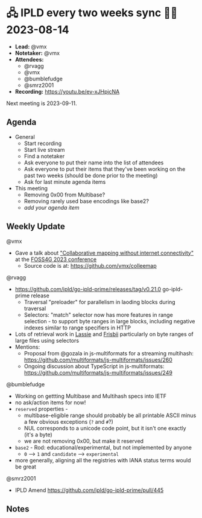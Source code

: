 # 🖧 IPLD every two weeks sync 🙌🏽 2023-08-14

- **Lead:** @vmx
- **Notetaker:** @vmx
- **Attendees:**
  - @rvagg
  - @vmx
  - @bumblefudge
  - @smrz2001
- **Recording:** https://youtu.be/ev-xJHpjcNA

Next meeting is 2023-09-11.

## Agenda

- General
  - Start recording
  - Start live stream
  - Find a notetaker
  - Ask everyone to put their name into the list of attendees
  - Ask everyone to put their items that they've been working on the past two weeks (should be done prior to the meeting)
  - Ask for last minute agenda items
- This meeting
  - Removing 0x00 from Multibase?
  - Removing rarely used base encodings like base2?
  - _add your agenda item_


## Weekly Update

@vmx
 - Gave a talk about ["Collaborative mapping without internet connectivity"](https://talks.osgeo.org/foss4g-2023/talk/review/ZUJZKKU7HR7QXGGTRJHLXMMTPZHQAYKC) at the [FOSS4G 2023 conference](https://2023.foss4g.org/)
    - Source code is at: https://github.com/vmx/colleemap


@rvagg
 - https://github.com/ipld/go-ipld-prime/releases/tag/v0.21.0 go-ipld-prime release
     - Traversal "preloader" for parallelism in laoding blocks during traversal
     - Selectors: "match" selector now has more features in range selection - to support byte ranges in large blocks, including negative indexes similar to range specifiers in HTTP
 - Lots of retrieval work in [Lassie](https://github.com/filecoin-project/lassie) and [Frisbii](https://github.com/ipld/frisbii) particularly on byte ranges of large files using selectors
 - Mentions:
     - Proposal from @gozala in js-multiformats for a streaming multihash: https://github.com/multiformats/js-multiformats/issues/260
     - Ongoing discussion about TypeScript in js-multiformats: https://github.com/multiformats/js-multiformats/issues/249

@bumblefudge
 - Working on gettting Multibase and Multihash specs into IETF
 - no ask/action items for now!
 - `reserved` properties -
     - multibase-eligible range should probably be all printable ASCII minus a few obvious exceptions (`?` and `#`?)
     - NUL corresponds to a unicode code point, but it isn't one exactly (it's a byte)
     - we are not removing 0x00, but make it reserved
 - `base2` - Rod: educational/experimental, but not implemented by anyone
     - `0` --> `1` and `candidate` --> `experimental`
 - more generally, aligning all the registries with IANA status terms would be great

@smrz2001
 - IPLD Amend https://github.com/ipld/go-ipld-prime/pull/445

## Notes


<!-- After each call, the notetaker submits a PR to https://github.com/ipld/team-mgmt to store the notes on the meeting-notes folder -->
